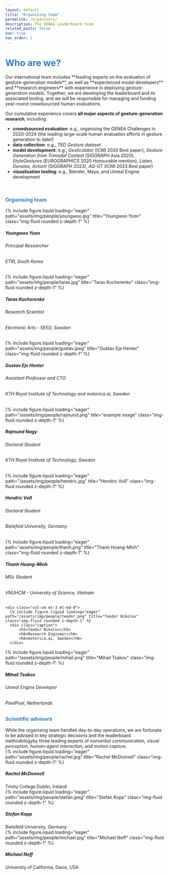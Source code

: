 ```yaml
---
layout: default
title: "Organising team"
permalink: /organisers/
description: The GENEA Leaderboard team
related_posts: false
nav: true
nav_order: 2
---
```


<h1 style="color: #3979c0">Who are we?</h1>
Our international team includes **leading experts on the evaluation of gesture-generation models**, as well as **experienced model developers** and **research engineers** with experience in deploying gesture-generation models.
Together, we are developing the leaderboard and its associated tooling, and we will be responsible for managing and funding year-round crowdsourced human evaluations.

Our cumulative experience covers **all major aspects of gesture-generation research**, including:
* <b>crowdsourced evaluation</b>: e.g., organising the GENEA Challenges in 2020-2024 (the leading large-scale human evaluation efforts in gesture generation to date!)
* <b>data collection</b>: e.g., <i>TED Gesture dataset</i>
* <b>model development</b>: e.g., <i>Gesticulator</i> (ICMI 2020 Best paper), <i>Gesture Generation from Trimodal Context</i> (SIGGRAPH Asia 2020), <i>StyleGestures</i> (EUROGRAPHICS 2020 Honourable mention), <i>Listen, Denoise, Action!</i> (SIGGRAPH 2023), <i>AQ-GT</i> (ICMI 2023 Best paper)
* <b>visualisation tooling</b>: e.g., Blender, Maya, and Unreal Engine development


<br>
<h3 style="color: #3979c0">Organising team</h3>
<!-- Picture row 1 -->
<div class="row">
  <div class="col-sm mt-3 mt-md-0">
  {% include figure.liquid loading="eager" path="assets/img/people/youngwoo.jpg" title="Youngwoo Yoon" class="img-fluid rounded z-depth-1" %}
    <div class="caption">
        <h5>Youngwoo Yoon</h5>
        <h6>Principal Researcher</h6>
        <h6>ETRI, South Korea</h6>
    </div>
  </div>

  <div class="col-sm mt-3 mt-md-0">
      {% include figure.liquid loading="eager" path="assets/img/people/taras.jpg" title="Taras Kucherenko" class="img-fluid rounded z-depth-1" %}
      <div class="caption">
          <h5>Taras Kucherenko</h5>
          <h6>Research Scientist</h6>
          <h6>Electronic Arts - SEED, Sweden</h6>
      </div>
  </div>


  <div class="col-sm mt-3 mt-md-0">
      {% include figure.liquid loading="eager" path="assets/img/people/gustav.jpeg" title="Gustav Eje Henter" class="img-fluid rounded z-depth-1" %}
      <div class="caption">
          <h5>Gustav Eje Henter</h5>
          <h6>Assistant Professor and CTO</h6>
          <h6>KTH Royal Institute of Technology and motorica.ai, Sweden</h6>
      </div>
  </div>
  <div class="col-sm mt-3 mt-md-0">
    {% include figure.liquid loading="eager" path="/assets/img/people/rajmund.png" title="example image" class="img-fluid rounded z-depth-1" %}
    <div class="caption">
        <h5>Rajmund Nagy</h5>
        <h6>Doctoral Student</h6>
        <h6>KTH Royal Institute of Technology, Sweden</h6>
    </div>
</div>
</div>
<!-- Picture row 2 -->
<div class="row">
  <div class="col-sm mt-3 mt-md-0">
    {% include figure.liquid loading="eager" path="/assets/img/people/hendric.jpg" title="Hendric Voß" class="img-fluid rounded z-depth-1" %}
        <div class="caption">
            <h5>Hendric Voß</h5>
            <h6>Doctoral Student</h6>
            <h6>Bielefeld University, Germany</h6>
        </div>
    </div>
    <div class="col-sm mt-3 mt-md-0">
        {% include figure.liquid loading="eager" path="assets/img/people/thanh.png" title="Thanh Hoang-Minh" class="img-fluid rounded z-depth-1" %}
        <div class="caption">
            <h5>Thanh Hoang-Minh</h5>
            <h6>MSc Student</h6>
            <h6>VNUHCM - University of Science, Vietnam</h6>
        </div>
    </div>
  
    <div class="col-sm mt-3 mt-md-0">
      {% include figure.liquid loading="eager" path="/assets/img/people/teodor.png" title="Teodor Nikolov" class="img-fluid rounded z-depth-1" %}
      <div class="caption">
          <h5>Teodor Nikolov</h5>
          <h6>Research Engineer</h6>
          <h6>motorica.ai, Sweden</h6>
      </div>
  </div>
  <div class="col-sm mt-3 mt-md-0">
      {% include figure.liquid loading="eager" path="/assets/img/people/mihail.png" title="Mihail Tsakov" class="img-fluid rounded z-depth-1" %}
      <div class="caption">
          <h5>Mihail Tsakov</h5>
          <h6>Unreal Engine Developer</h6>
          <h6>PixelPool, Netherlands</h6>
      </div>
  </div>
  </div>


<h3 style="color: #3979c0">Scientific advisors</h3>
While the organising team handles day-to-day operations, we are fortunate to be advised in key strategic decisions and the leaderboard methodologyby three leading experts of <i>nonverbal communication, visual perception, human-agent interaction, and motion capture</i>.
  
<div class="row">

<div class="col-sm mt-3 mt-md-0">
    {% include figure.liquid loading="eager" path="assets/img/people/rachel.jpg" title="Rachel McDonnell" class="img-fluid rounded z-depth-1" %}
    <div class="caption">
        <h5>Rachel McDonnell</h5>
        Trinity College Dublin, Ireland
    </div>
</div>
<div class="col-sm mt-3 mt-md-0">
    {% include figure.liquid loading="eager" path="assets/img/people/stefan.jpeg" title="Stefan Kopp" class="img-fluid rounded z-depth-1" %}
    <div class="caption">
        <h5>Stefan Kopp</h5>
        Bielefeld University, Germany
    </div>
</div>
<div class="col-sm mt-3 mt-md-0">
    {% include figure.liquid loading="eager" path="assets/img/people/michael.jpg" title="Michael Neff" class="img-fluid rounded z-depth-1" %}
    <div class="caption">
        <h5>Michael Neff</h5>
        University of California, Davis, USA
    </div>
</div>
</div>
